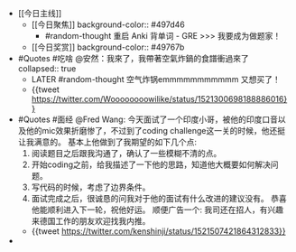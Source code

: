 - [[今日主线]]
	- [[今日聚焦]]
	  background-color:: #497d46
		- #random-thought 重启 Anki 背单词 - GRE >>> 我要成为做题家！
	- [[今日奖赏]]
	  background-color:: #49767b
- #Quotes #吃啥 @安然：我來了，我帶著空氣炸鍋的食譜衝過來了
  collapsed:: true
	- LATER #random-thought 空气炸锅emmmmmmmmmmm 又想买了！
	- {{tweet https://twitter.com/Woooooooowilike/status/1521300698188886016}}
- #Quotes #面经 @Fred Wang: 今天面试了一个印度小哥，被他的印度口音以及他的mic效果折磨惨了，不过到了coding challenge这一关的时候，他还挺让我满意的。 基本上他做到了我期望的如下几个点: 
  1. 阅读题目之后跟我沟通了，确认了一些模糊不清的点。
  2. 开始coding之前，给我描述了一下他的思路，知道他大概要如何解决问题。
  3. 写代码的时候，考虑了边界条件。
  4. 面试完成之后，很诚恳的问我对于他的面试有什么改进的建议没有。
  恭喜他能顺利进入下一轮，祝他好运。 顺便广告一个: 我司还在招人，有兴趣来德国工作的朋友欢迎找我内推。
	- {{tweet https://twitter.com/kenshinji/status/1521507421864312833}}
-